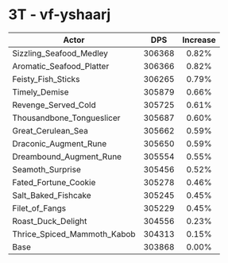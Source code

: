 # 3T - vf-yshaarj
| Actor | DPS | Increase |
|---|:---:|:---:|
|Sizzling_Seafood_Medley|306368|0.82%|
|Aromatic_Seafood_Platter|306366|0.82%|
|Feisty_Fish_Sticks|306265|0.79%|
|Timely_Demise|305879|0.66%|
|Revenge_Served_Cold|305725|0.61%|
|Thousandbone_Tongueslicer|305687|0.60%|
|Great_Cerulean_Sea|305662|0.59%|
|Draconic_Augment_Rune|305650|0.59%|
|Dreambound_Augment_Rune|305554|0.55%|
|Seamoth_Surprise|305456|0.52%|
|Fated_Fortune_Cookie|305278|0.46%|
|Salt_Baked_Fishcake|305245|0.45%|
|Filet_of_Fangs|305229|0.45%|
|Roast_Duck_Delight|304556|0.23%|
|Thrice_Spiced_Mammoth_Kabob|304313|0.15%|
|Base|303868|0.00%|
